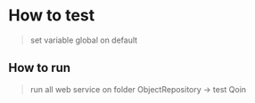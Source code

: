 # How to test 
> set variable global on default 
## How to run 
> run all web service on folder ObjectRepository -> test Qoin
